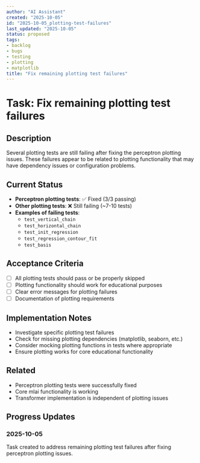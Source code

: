 ```yaml
---
author: "AI Assistant"
created: "2025-10-05"
id: "2025-10-05_plotting-test-failures"
last_updated: "2025-10-05"
status: proposed
tags:
- backlog
- bugs
- testing
- plotting
- matplotlib
title: "Fix remaining plotting test failures"
---
```


# Task: Fix remaining plotting test failures

## Description

Several plotting tests are still failing after fixing the perceptron plotting issues. These failures appear to be related to plotting functionality that may have dependency issues or configuration problems.

## Current Status

- **Perceptron plotting tests**: ✅ Fixed (3/3 passing)
- **Other plotting tests**: ❌ Still failing (~7-10 tests)
- **Examples of failing tests**:
  - `test_vertical_chain`
  - `test_horizontal_chain` 
  - `test_init_regression`
  - `test_regression_contour_fit`
  - `test_basis`

## Acceptance Criteria

- [ ] All plotting tests should pass or be properly skipped
- [ ] Plotting functionality should work for educational purposes
- [ ] Clear error messages for plotting failures
- [ ] Documentation of plotting requirements

## Implementation Notes

- Investigate specific plotting test failures
- Check for missing plotting dependencies (matplotlib, seaborn, etc.)
- Consider mocking plotting functions in tests where appropriate
- Ensure plotting works for core educational functionality

## Related

- Perceptron plotting tests were successfully fixed
- Core mlai functionality is working
- Transformer implementation is independent of plotting issues

## Progress Updates

### 2025-10-05
Task created to address remaining plotting test failures after fixing perceptron plotting issues.
